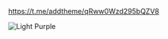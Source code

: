 https://t.me/addtheme/qRww0Wzd295bQZV8

![Light Purple](https://github.com/user-attachments/assets/3becff8b-3c0e-4f08-b8b4-92a2fcb1a807)
